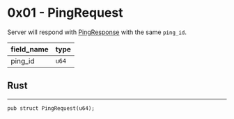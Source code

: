 # 0x01 - PingRequest

Server will respond with [PingResponse](../server/ping-response.md) with the same `ping_id`.

| field_name    |  type        |
|---------------|--------------|
| ping_id       | `u64`        |


## Rust 
---------

```rust,noplayground
pub struct PingRequest(u64);
```